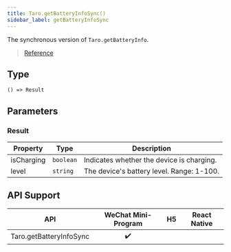 ```yaml
---
title: Taro.getBatteryInfoSync()
sidebar_label: getBatteryInfoSync
---
```


The synchronous version of `Taro.getBatteryInfo`.

> [Reference](https://developers.weixin.qq.com/miniprogram/dev/api/device/battery/wx.getBatteryInfoSync.html)

## Type

```tsx
() => Result
```

## Parameters

### Result

<table>
  <thead>
    <tr>
      <th>Property</th>
      <th>Type</th>
      <th>Description</th>
    </tr>
  </thead>
  <tbody>
    <tr>
      <td>isCharging</td>
      <td><code>boolean</code></td>
      <td>Indicates whether the device is charging.</td>
    </tr>
    <tr>
      <td>level</td>
      <td><code>string</code></td>
      <td>The device's battery level. Range: 1-100.</td>
    </tr>
  </tbody>
</table>

## API Support

|           API           | WeChat Mini-Program | H5 | React Native |
|:-----------------------:|:-------------------:|:--:|:------------:|
| Taro.getBatteryInfoSync |         ✔️          |    |              |
